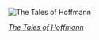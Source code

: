 
![The Tales of Hoffmann](https://upload.wikimedia.org/wikipedia/commons/thumb/8/87/Pierre-Auguste_Lamy_%28%3F%29_-_Les_contes_d%27Hoffmann_by_Jacques_Offenbach%2C_Giulietta_act.jpg/600px-Pierre-Auguste_Lamy_%28%3F%29_-_Les_contes_d%27Hoffmann_by_Jacques_Offenbach%2C_Giulietta_act.jpg)

*[The Tales of Hoffmann](https://wikipedia.org/wiki/File:Pierre-Auguste_Lamy_(%3F)_-_Les_contes_d%27Hoffmann_by_Jacques_Offenbach,_Giulietta_act.jpg)*
